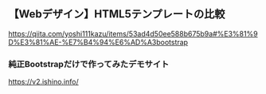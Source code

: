 ## 【Webデザイン】HTML5テンプレートの比較
https://qiita.com/yoshi111kazu/items/53ad4d50ee588b675b9a#%E3%81%9D%E3%81%AE-%E7%B4%94%E6%AD%A3bootstrap

### 純正Bootstrapだけで作ってみたデモサイト
https://v2.ishino.info/
